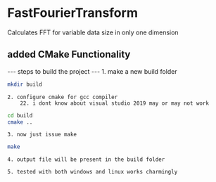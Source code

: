 # FastFourierTransform
Calculates FFT for variable data size in only one dimension

## added CMake Functionality

---  steps to build the project ---
    1. make a new build folder
 ``` bash
 mkdir build
 ```

    2. configure cmake for gcc compiler 
        22. i dont know about visual studio 2019 may or may not work
 ``` bash
 cd build
 cmake ..
 ```
    
    3. now just issue make
``` bash
make
```

    4. output file will be present in the build folder

    5. tested with both windows and linux works charmingly